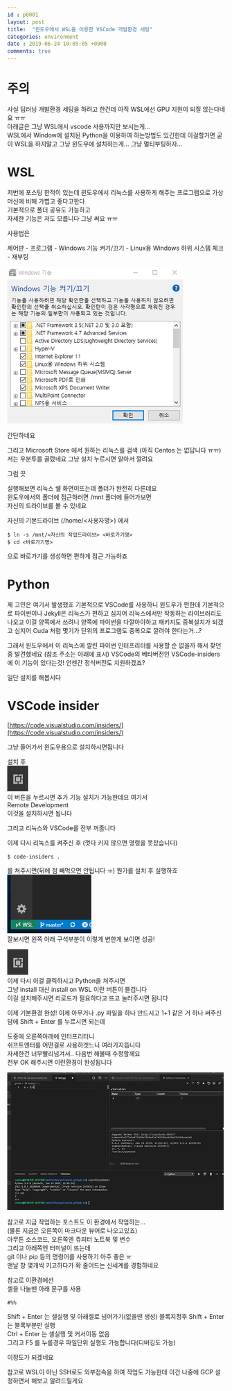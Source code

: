 ```yaml
---
id : p0001
layout: post
title:  "윈도우에서 WSL을 이용한 VSCode 개발환경 세팅"
categories: environment
date : 2019-06-24 10:05:05 +0900
comments: true
---
```


# 주의

사실 딥러닝 개발환경 세팅을 하려고 한건데 아직 WSL에선 GPU 지원이 되질 않는다네요 ㅠㅠ   
아래글은 그냥 WSL에서 vscode 사용까지만 보시는게...  
WSL에서 Window에 설치된 Python을 이용하여 하는방법도 있긴한데 이걸할거면 굳이 WSL을 하지말고 그냥 윈도우에 설치하는게...
그냥 멀티부팅하자...


# WSL 

저번에 포스팅 한적이 있는데 윈도우에서 리눅스를 사용하게 해주는 프로그램으로 가상머신에 비해 가볍고 좋다고한다  
기본적으로 폴더 공유도 가능하고  
자세한 기능은 저도 모릅니다 그냥 써요 ㅠㅠ  

사용법은 

제어판 - 프로그램 - Windows 기능 켜기/끄기 - Linux용 Windows 하위 시스템 체크 - 재부팅 

![01](/assets/p0001/p0001_01.png)

간단하네요

그리고 Microsoft Store 에서 원하는 리눅스를 검색
(아직 Centos 는 없답니다 ㅠㅠ)  
저는 우분투를 골랐네요 그냥 설치 누르시면 알아서 깔려요

그럼 끗

실행해보면 리눅스 쉘 화면이뜨는데 폴더가 완전히 다른데요  
윈도우에서의 폴더에 접근하러면 /mnt 폴더에 들어가보면  
자신의 드라이브를 볼 수 있네요

자신의 기본드라이브 (/home/<사용자명>) 에서  

```
$ ln -s /mnt/<자신의 작업드라이브> <바로가기명>
$ cd <바로가기명>
```
으로 바로가기를 생성하면 편하게 접근 가능하죠

# Python

제 고민은 여기서 발생했죠
기본적으로 VSCode를 사용하니 윈도우가 편한데
기본적으로 파이썬이나 Jekyll은 리눅스가 편하고
심지어 리눅스에서만 작동하는 라이브러리도 나오고
이걸 양쪽에서 쓰려니 양쪽에 파이썬을 다깔아야하고
패키지도 중복설치가 되겠고
심지어 Cuda 처럼 몇기가 단위의 프로그램도 중복으로 깔려야 한다는거...?

그래서 윈도우에서 이 리눅스에 깔린 파이썬 인터프리터를 사용할 순 없을까 해서 찾던중 발견했네요
(참조 주소는 아래에 표시)
VSCode의 베타버전인 VSCode-insiders에 이 기능이 있다는것! 언젠간 정식버전도 지원하겠죠?

일단 설치를 해봅시다

# VSCode insider

[https://code.visualstudio.com/insiders/](https://code.visualstudio.com/insiders/)

그냥 들어가서 윈도우용으로 설치하시면됩니다 


설치 후   
![](/assets/p0001/p0001_02.png)  
이 버튼을 누르시면 추가 기능 설치가 가능한데요
여기서  
Remote Development  
이것을 설치하시면 됩니다

그리고 리눅스와 VSCode를 전부 꺼줍니다

이제 다시 리눅스를 켜주신 후 (껏다 키지 않으면 명령을 못찼습니다)
```
$ code-insiders .
```
를 쳐주시면(뒤에 점 빼먹으면 안됩니다 ㅠ) 뭔가를 설치 후 실행하죠  
![](/assets/p0001/p0001_03.png)  
잘보시면 왼쪽 아래 구석부분이 이렇게 변한게 보이면 성공!

![](/assets/p0001/p0001_02.png)  
이제 다시 이걸 클릭하시고 Python을 쳐주시면  
그냥 install 대신 install on WSL 이란 버튼이 뜰겁니다  
이걸 설치해주시면 리로드가 필요하다고 뜨고 눌러주시면 됩니다  

이제 기본환경 완성!
이제 아무거나 .py 파일을 하나 만드시고
1+1 같은 거 하나 써주신담에 
Shift + Enter 를 누르시면 되는데

도중에 오른쪽아래에 인터프리터니  
쉬프트엔터를 어떤걸로 사용하겟느니 여러가지뜹니다  
자세한건 너무빨리넘겨서.. 다음번 해볼때 수정할께요  
전부 OK 해주시면 이런환경이 완성됩니다  

![](/assets/p0001/p0001_04.png)  

참고로 지금 작업하는 포스트도 이 환경에서 작업하는...  
(물론 지금은 오른쪽이 마크다운 뷰어로 나오고있죠)  
아무튼 소스코드, 오른쪽엔 쥬피터 노트북 및 변수  
그리고 아래쪽엔 터미널이 뜨는데  
git 이나 pip 등의 명령어를 사용하기 아주 좋은 ㅠ  
맨날 창 몇개씩 키고하다가 확 줄어드는 신세계를 경험하네요 

참고로 이환경에선   
셀을 나눌땐 아래 문구를 사용
```
#%% 
```

Shift + Enter 는 셀실행 및 아래셀로 넘어가기(없을땐 생성)
블록지정후 Shift + Enter 는 블록부분만 실행  
Ctrl + Enter 는 셀실행 및 커서이동 없음  
그리고 F5 를 누를경우 파일단위 실행도 가능합니다(디버깅도 가능)


이정도가 되겠네요

참고로 WSL이 아닌 SSH로도 외부접속을 하여 작업도 가능한데 이건 나중에 GCP 설정하면서 해보고 알려드릴게요



